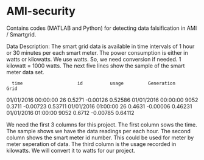 # AMI-security
Contains codes (MATLAB and Python) for detecting data falsification in AMI / Smartgrid.

Data Description:
  The smart grid data is available in time intervals of 1 hour or 30 minutes per each smart meter.
  The power consumption is either in watts or kilowatts. We use watts. So, we need conversion if needed. 1 kilowatt = 1000 watts.
  The next five lines show the sample of the smart meter data set.
  
      time                    id          usage         Generation          Grid
  01/01/2016 00:00:00         26          0.5271        -0.00126            0.52586
  01/01/2016 00:00:00         9052        0.3711        -0.00723            0.53711
  01/01/2016 01:00:00         26          0.4631        -0.00006            0.46231
  01/01/2016 01:00:00         9052        0.6712        -0.00785            0.64112

We need the first 3 columns for this project. 
The first column sows the time. The sample shows we have the data readings per each hour.
The second column shows the smart meter id number. This could be used for meter by meter seperation of data.
The third column is the usage recorded in kilowatts. We will convert it to watts for our project.
